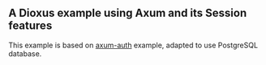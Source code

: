 ## A Dioxus example using Axum and its Session features

This example is based on [axum-auth](https://github.com/DioxusLabs/dioxus/tree/main/packages/fullstack/examples/axum-auth)
example,
adapted to use PostgreSQL database.
